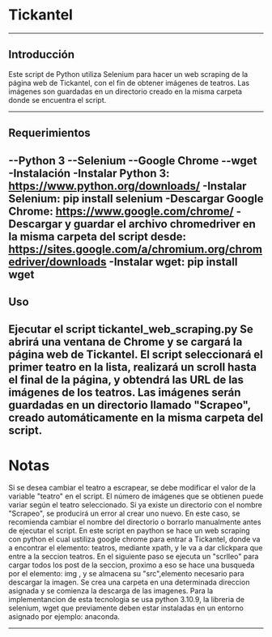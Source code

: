 
# Tickantel

---

## Introducción
Este script de Python utiliza Selenium para hacer un web scraping de la página web de Tickantel, con el fin de obtener imágenes de teatros. Las imágenes son guardadas en un directorio creado en la misma carpeta donde se encuentra el script.

---
## Requerimientos
--Python 3
--Selenium
--Google Chrome
--wget
-Instalación
-Instalar Python 3: https://www.python.org/downloads/
-Instalar Selenium: pip install selenium
-Descargar Google Chrome: https://www.google.com/chrome/
-Descargar y guardar el archivo chromedriver en la misma carpeta del script desde: https://sites.google.com/a/chromium.org/chromedriver/downloads
-Instalar wget: pip install wget
---
## Uso
Ejecutar el script tickantel_web_scraping.py
Se abrirá una ventana de Chrome y se cargará la página web de Tickantel.
El script seleccionará el primer teatro en la lista, realizará un scroll hasta el final de la página, y obtendrá las URL de las imágenes de los teatros.
Las imágenes serán guardadas en un directorio llamado "Scrapeo", creado automáticamente en la misma carpeta del script.
---
# Notas
Si se desea cambiar el teatro a escrapear, se debe modificar el valor de la variable "teatro" en el script.
El número de imágenes que se obtienen puede variar según el teatro seleccionado.
Si ya existe un directorio con el nombre "Scrapeo", se producirá un error al crear uno nuevo. En este caso, se recomienda cambiar el nombre del directorio o borrarlo manualmente antes de ejecutar el script.
En este script en paython se hace un web scraping con python el cual ustiliza google chrome para entrar a Tickantel,
donde va a encontrar el elemento: teatros, mediante xpath, y le va a dar clickpara que entre a la seccion teatros.
En el siguiente paso se ejecuta un "scrlleo" para cargar todos los post de la seccion,
proximo a eso se hace una busqueda por el elemento: img , y se almacena su "src",elemento necesario para descargar la imagen.
Se crea una carpeta en una determinada direccion asignada y se comienza la descarga de las imagenes.
Para la implementancion de esta tecnologia se usa python 3.10.9, la libreria de selenium, wget que previamente deben estar instaladas en un entorno asignado por ejemplo: anaconda.

---

